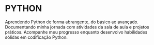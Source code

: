 # PYTHON

Aprendendo Python de forma abrangente, do básico ao avançado. Documentando minha jornada com atividades da sala de aula e projetos práticos. Acompanhe meu progresso enquanto desenvolvo habilidades sólidas em codificação Python. 
